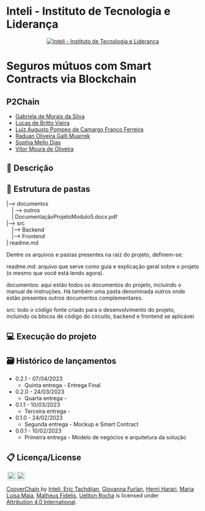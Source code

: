 
# Inteli - Instituto de Tecnologia e Liderança 

<p align="center">
<a href= "https://www.inteli.edu.br/"><img src="https://www.inteli.edu.br/wp-content/uploads/2021/08/20172028/marca_1-2.png" alt="Inteli - Instituto de Tecnologia e Liderança" border="0"></a>
</p>

# Seguros mútuos com Smart Contracts via Blockchain

## P2Chain

- <a href="https://www.linkedin.com/in/gabriela-de-morais-da-silva-467b29238/">Gabriela de Morais da Silva	</a>
- <a href="https://www.linkedin.com/in/lucas-britto-376665208/">Lucas de Britto Vieira	</a>
- <a href="https://www.linkedin.com/in/gutopompeo/">Luiz Augusto Pompeo de Camargo Franco Ferreira	</a>
- <a href="https://www.linkedin.com/in/raduanmuarrek/">Raduan Oliveira Galli Muarrek	</a>
- <a href="https://www.linkedin.com/in/sophia-dias/">Sophia Mello Dias	</a>
- <a href="https://www.linkedin.com/in/vitor-moura-de-oliveira/">Vitor Moura de Oliveira	</a>

## 📝 Descrição



## 📁 Estrutura de pastas


|--> documentos<br>
  &emsp;| --> outros <br>
  &emsp;| DocumentaçãoProjetoModulo5.docx.pdf<br>
|--> src<br>
  &emsp;|--> Backend<br>
  &emsp;|--> Frontend<br>
| readme.md<br>


Dentre os arquivos e pastas presentes na raiz do projeto, definem-se:

readme.md: arquivo que serve como guia e explicação geral sobre o projeto (o mesmo que você está lendo agora).

documentos: aqui estão todos os documentos do projeto, incluindo o manual de instruções. Há também uma pasta denominada outros onde estão presentes outros documentos complementares.

src: todo o código fonte criado para o desenvolvimento do projeto, incluindo os blocos de código do circuito, backend e frontend se aplicávei

## 💻 Execução do projeto




## 🗃 Histórico de lançamentos

* 0.2.1 - 07/04/2023
    * Quinta entrega - Entrega Final
* 0.2.0 - 24/03/2023
    * Quarta entrega - 
* 0.1.1 - 10/03/2023
    * Terceira entrega - 
* 0.1.0 - 24/02/2023
    * Segunda entrega - Mockup e Smart Contract
* 0.0.1 - 10/02/2023
    * Primeira entrega - Modelo de negócios e arquitetura da solução

## 📋 Licença/License
<img style="height:22px!important;margin-left:3px;vertical-align:text-bottom;" src="https://mirrors.creativecommons.org/presskit/icons/cc.svg?ref=chooser-v1"><img style="height:22px!important;margin-left:3px;vertical-align:text-bottom;" src="https://mirrors.creativecommons.org/presskit/icons/by.svg?ref=chooser-v1"><p xmlns:cc="http://creativecommons.org/ns#" xmlns:dct="http://purl.org/dc/terms/"><a property="dct:title" rel="cc:attributionURL" href="https://github.com/2023M5T4-Inteli/Projeto2">CooverChain  <a> by </a> <a rel="cc:attributionURL dct:creator" property="cc:attributionName" href="https://github.com/InteliProjects/.github/blob/main/profile/README.md">Inteli, <a href="https://www.linkedin.com/in/erictach/">Eric Tachdjian</a>, <a href="https://www.linkedin.com/in/giovanna-furlan-torres-378316182/">Giovanna Furlan</a>, <a href="https://www.linkedin.com/in/henri-harari-717930242/">Henri Harari</a>,  <a href="https://www.linkedin.com/in/maria-lu%C3%ADsa-maia-14384a212/">Maria Luisa Maia</a>, <a href="https://www.linkedin.com/in/matheus-fidelis-680520232/">Matheus Fidelis</a>, <a href="https://www.linkedin.com/in/uelitonrocha/">Ueliton Rocha</a> is licensed under <a href="http://creativecommons.org/licenses/by/4.0/?ref=chooser-v1" target="_blank" rel="license noopener noreferrer" style="display:inline-block;">Attribution 4.0 International</a>.</p>
